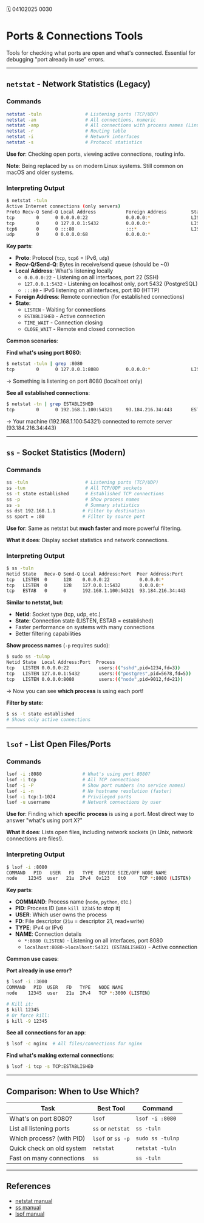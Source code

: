 🗓️ 04102025 0030

# Ports & Connections Tools

Tools for checking what ports are open and what's connected. Essential for debugging "port already in use" errors.

---

## `netstat` - Network Statistics (Legacy)

### Commands
```bash
netstat -tuln                # Listening ports (TCP/UDP)
netstat -an                  # All connections, numeric
netstat -anp                 # All connections with process names (Linux)
netstat -r                   # Routing table
netstat -i                   # Network interfaces
netstat -s                   # Protocol statistics
```

**Use for**: Checking open ports, viewing active connections, routing info.

**Note**: Being replaced by `ss` on modern Linux systems. Still common on macOS and older systems.

### Interpreting Output

```bash
$ netstat -tuln
Active Internet connections (only servers)
Proto Recv-Q Send-Q Local Address           Foreign Address         State
tcp        0      0 0.0.0.0:22              0.0.0.0:*               LISTEN
tcp        0      0 127.0.0.1:5432          0.0.0.0:*               LISTEN
tcp6       0      0 :::80                   :::*                    LISTEN
udp        0      0 0.0.0.0:68              0.0.0.0:*
```

**Key parts**:
- **Proto**: Protocol (`tcp`, `tcp6` = IPv6, `udp`)
- **Recv-Q/Send-Q**: Bytes in receive/send queue (should be ~0)
- **Local Address**: What's listening locally
  - `0.0.0.0:22` - Listening on all interfaces, port 22 (SSH)
  - `127.0.0.1:5432` - Listening on localhost only, port 5432 (PostgreSQL)
  - `:::80` - IPv6 listening on all interfaces, port 80 (HTTP)
- **Foreign Address**: Remote connection (for established connections)
- **State**: 
  - `LISTEN` - Waiting for connections
  - `ESTABLISHED` - Active connection
  - `TIME_WAIT` - Connection closing
  - `CLOSE_WAIT` - Remote end closed connection

**Common scenarios**:

**Find what's using port 8080**:
```bash
$ netstat -tuln | grep :8080
tcp        0      0 127.0.0.1:8080          0.0.0.0:*               LISTEN
```
→ Something is listening on port 8080 (localhost only)

**See all established connections**:
```bash
$ netstat -tn | grep ESTABLISHED
tcp        0      0 192.168.1.100:54321     93.184.216.34:443       ESTABLISHED
```
→ Your machine (192.168.1.100:54321) connected to remote server (93.184.216.34:443)

---

## `ss` - Socket Statistics (Modern)

### Commands
```bash
ss -tuln                     # Listening ports (TCP/UDP)
ss -tun                      # All TCP/UDP sockets
ss -t state established      # Established TCP connections
ss -p                        # Show process names
ss -s                        # Summary statistics
ss dst 192.168.1.1          # Filter by destination
ss sport = :80              # Filter by source port
```

**Use for**: Same as netstat but **much faster** and more powerful filtering.

**What it does**: Display socket statistics and network connections.

### Interpreting Output

```bash
$ ss -tuln
Netid State   Recv-Q Send-Q Local Address:Port  Peer Address:Port
tcp   LISTEN  0      128    0.0.0.0:22           0.0.0.0:*
tcp   LISTEN  0      128    127.0.0.1:5432       0.0.0.0:*
tcp   ESTAB   0      0      192.168.1.100:54321  93.184.216.34:443
```

**Similar to netstat, but:**
- **Netid**: Socket type (tcp, udp, etc.)
- **State**: Connection state (LISTEN, ESTAB = established)
- Faster performance on systems with many connections
- Better filtering capabilities

**Show process names** (`-p` requires sudo):
```bash
$ sudo ss -tulnp
Netid State  Local Address:Port  Process
tcp   LISTEN 0.0.0.0:22           users:(("sshd",pid=1234,fd=3))
tcp   LISTEN 127.0.0.1:5432       users:(("postgres",pid=5678,fd=5))
tcp   LISTEN 0.0.0.0:8080         users:(("node",pid=9012,fd=21))
```
→ Now you can see **which process** is using each port!

**Filter by state**:
```bash
$ ss -t state established
# Shows only active connections
```

---

## `lsof` - List Open Files/Ports

### Commands
```bash
lsof -i :8080               # What's using port 8080?
lsof -i tcp                 # All TCP connections
lsof -i -P                  # Show port numbers (no service names)
lsof -i -n                  # No hostname resolution (faster)
lsof -i tcp:1-1024          # Privileged ports
lsof -u username            # Network connections by user
```

**Use for**: Finding which **specific process** is using a port. Most direct way to answer "what's using port X?"

**What it does**: Lists open files, including network sockets (in Unix, network connections are files!).

### Interpreting Output

```bash
$ lsof -i :8080
COMMAND   PID   USER   FD   TYPE  DEVICE SIZE/OFF NODE NAME
node    12345  user   21u  IPv4  0x123   0t0     TCP *:8080 (LISTEN)
```

**Key parts**:
- **COMMAND**: Process name (`node`, `python`, etc.)
- **PID**: Process ID (use `kill 12345` to stop it)
- **USER**: Which user owns the process
- **FD**: File descriptor (`21u` = descriptor 21, read+write)
- **TYPE**: IPv4 or IPv6
- **NAME**: Connection details
  - `*:8080 (LISTEN)` - Listening on all interfaces, port 8080
  - `localhost:8080->localhost:54321 (ESTABLISHED)` - Active connection

**Common use cases**:

**Port already in use error?**
```bash
$ lsof -i :3000
COMMAND   PID  USER   FD   TYPE   NODE NAME
node    12345  user   21u  IPv4   TCP *:3000 (LISTEN)

# Kill it:
$ kill 12345
# Or force kill:
$ kill -9 12345
```

**See all connections for an app**:
```bash
$ lsof -c nginx  # All files/connections for nginx
```

**Find what's making external connections**:
```bash
$ lsof -i tcp -s TCP:ESTABLISHED
```

---

## Comparison: When to Use Which?

| Task | Best Tool | Command |
|------|-----------|---------|
| What's on port 8080? | `lsof` | `lsof -i :8080` |
| List all listening ports | `ss` or `netstat` | `ss -tuln` |
| Which process? (with PID) | `lsof` or `ss -p` | `sudo ss -tulnp` |
| Quick check on old system | `netstat` | `netstat -tuln` |
| Fast on many connections | `ss` | `ss -tuln` |

---

## References

- [netstat manual](https://linux.die.net/man/8/netstat)
- [ss manual](https://man7.org/linux/man-pages/man8/ss.8.html)
- [lsof manual](https://linux.die.net/man/8/lsof)

